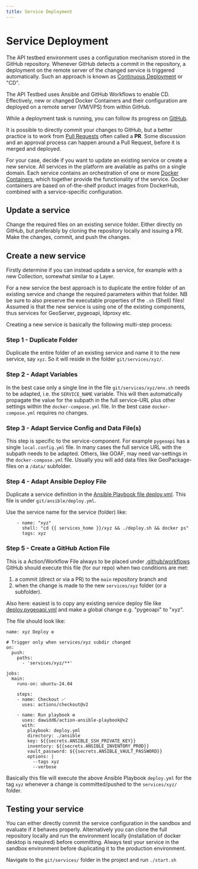 ```yaml
---
title: Service Deployment
---
```


# Service Deployment

The API testbed environment uses a configuration mechanism stored in the GitHub repository. 
Whenever GitHub detects a commit in the repository, 
a deployment on the remote server of the changed service is triggered automatically. 
Such an approach is known as [Continuous Deployment](https://en.wikipedia.org/wiki/Continuous_deployment) or "CD".

The API Testbed uses Ansible and GitHub Workflows to enable CD. Effectively, new or changed Docker Containers
and their configuration are deployed on a remote server (VM/VPS) from within GitHub.

While a deployment task is running, you can follow its progress 
on [GitHub](https://github.com/Geonovum/ogc-api-testbed/actions).

It is possible to directly commit your changes to GitHub, but a better practice is to 
work from [Pull Requests](https://en.wikipedia.org/wiki/Distributed_version_control#Pull_requests) often called a **PR**. 
Some discussion and an 
approval process can happen around a Pull Request, before it is merged and deployed.

For your case, decide if you want to update an existing service or create a new service. 
All services in the platform are available as paths on a single domain. 
Each service contains an orchestration of one or more [Docker Containers](https://en.wikipedia.org/wiki/Docker_(software)), 
which together provide the functionality of the service. Docker containers are based on of-the-shelf 
product images from DockerHub, combined with a service-specific configuration.

## Update a service

Change the required files on an existing service folder. 
Either directly on GitHub, but preferably by cloning the repository locally and issuing a PR. 
Make the changes, commit, and push the changes.

## Create a new service
Firstly determine if you can instead update a service, for example with a new Collection, somewhat
similar to a Layer.

For a new service the best approach is to duplicate the entire folder of an existing service and change the required 
parameters within that folder. NB be sure to also preserve the executable properties of the `.sh` (Shell) files! 
Assumed is that the new service is using one of the existing components, thus services for
GeoServer, pygeoapi, ldproxy etc.

Creating a new service is basically the following multi-step process:

### Step 1 - Duplicate Folder

Duplicate the entire folder of an existing service and name it to the new service, say `xyz`.
So it will reside in the folder `git/services/xyz/`.

### Step 2 - Adapt Variables

In the best case only a single line in the file `git/services/xyz/env.sh` needs 
to be adapted, i.e. the `SERVICE_NAME` variable. This will then automatically
propagate the value for the subpath in the full service-URL plus other settings within the `docker-compose.yml` file.
In the best case `docker-compose.yml` requires no changes.

### Step 3 - Adapt Service Config and Data File(s)

This step is specific to the service-component. 
For example `pygeoapi` has a single `local.config.yml`
file. In many cases the full service URL with the subpath needs to be adapted.
Others, like GOAF, may need var-settings in the `docker-compose.yml` file.
Usually you will add data files like GeoPackage-files on a `/data/` subfolder.

### Step 4 - Adapt Ansible Deploy File

Duplicate a service definition in 
the [Ansible Playbook file deploy.yml](https://github.com/Geonovum/ogc-api-testbed/blob/main/ansible/deploy.yml).
This file is under `git/ansible/deploy.yml`.

Use the service name for the service (folder) like:

```
    - name: "xyz"
      shell: "cd {{ services_home }}/xyz && ./deploy.sh && docker ps"
      tags: xyz
```


### Step 5 - Create a GitHub Action File

This is a Action/Workflow File always to be placed under
[.github/workflows](https://github.com/Geonovum/ogc-api-testbed/blob/main/.github/workflows) 
GitHub should execute this file (for our repo)  when two conditions are met: 

1) a commit (direct or via a PR) to the `main` repository branch and 
2) when the change is made to the new `services/xyz` folder (or a subfolder).

Also here: easiest is to copy any existing service deploy file 
like [deploy.pygeoapi.yml](https://github.com/Geonovum/ogc-api-testbed/blob/main/.github/workflows/deploy.pygeoapi.yml) and make a global
change e.g. "pygeoapi" to "xyz".

The file should look like:

```
name: xyz Deploy ⚙️

# Trigger only when services/xyz subdir changed
on:
  push:
    paths:
      - 'services/xyz/**'

jobs:
  main:
    runs-on: ubuntu-24.04

    steps:
    - name: Checkout ✅
      uses: actions/checkout@v2

    - name: Run playbook ⚙
      uses: dawidd6/action-ansible-playbook@v2
      with:
        playbook: deploy.yml
        directory: ./ansible
        key: ${{secrets.ANSIBLE_SSH_PRIVATE_KEY}}
        inventory: ${{secrets.ANSIBLE_INVENTORY_PROD}}
        vault_password: ${{secrets.ANSIBLE_VAULT_PASSWORD}}
        options: |
          --tags xyz
          --verbose

```

Basically this file will execute the above Ansible Playbook `deploy.yml` for the tag `xyz` whenever a
change is committed/pushed to the `services/xyz/` folder.

## Testing your service

You can either directly commit the service configuration in the sandbox and evaluate if it 
behaves properly. Alternatively you can clone the full repository locally and run the environment locally 
(installation of docker desktop is required) before committing. Always test your service in the sandbox 
environment before duplicating it to the production environment.

Navigate to the `git/services/` folder in the project and run `./start.sh`
